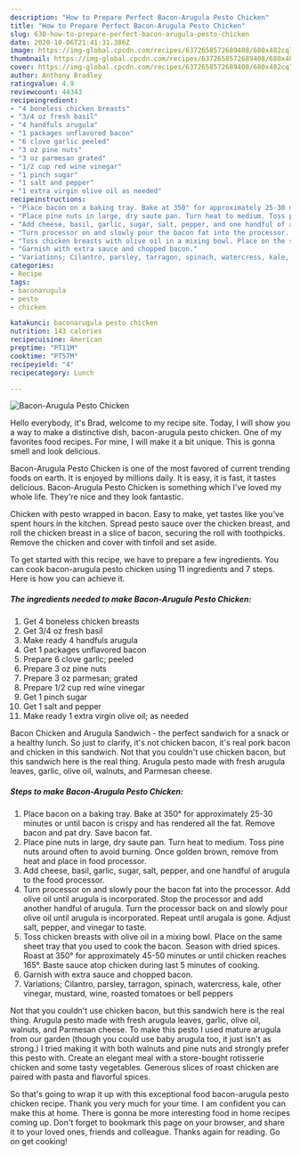 ```yaml
---
description: "How to Prepare Perfect Bacon-Arugula Pesto Chicken"
title: "How to Prepare Perfect Bacon-Arugula Pesto Chicken"
slug: 630-how-to-prepare-perfect-bacon-arugula-pesto-chicken
date: 2020-10-06T21:41:31.386Z
image: https://img-global.cpcdn.com/recipes/6372658572689408/680x482cq70/bacon-arugula-pesto-chicken-recipe-main-photo.jpg
thumbnail: https://img-global.cpcdn.com/recipes/6372658572689408/680x482cq70/bacon-arugula-pesto-chicken-recipe-main-photo.jpg
cover: https://img-global.cpcdn.com/recipes/6372658572689408/680x482cq70/bacon-arugula-pesto-chicken-recipe-main-photo.jpg
author: Anthony Bradley
ratingvalue: 4.9
reviewcount: 44343
recipeingredient:
- "4 boneless chicken breasts"
- "3/4 oz fresh basil"
- "4 handfuls arugula"
- "1 packages unflavored bacon"
- "6 clove garlic peeled"
- "3 oz pine nuts"
- "3 oz parmesan grated"
- "1/2 cup red wine vinegar"
- "1 pinch sugar"
- "1 salt and pepper"
- "1 extra virgin olive oil as needed"
recipeinstructions:
- "Place bacon on a baking tray. Bake at 350° for approximately 25-30 minutes or until bacon is crispy and has rendered all the fat. Remove bacon and pat dry. Save bacon fat."
- "Place pine nuts in large, dry saute pan. Turn heat to medium. Toss pine nuts around often to avoid burning. Once golden brown, remove from heat and place in food processor."
- "Add cheese, basil, garlic, sugar, salt, pepper, and one handful of arugula to the food processor."
- "Turn processor on and slowly pour the bacon fat into the processor. Add olive oil until arugula is incorporated. Stop the processor and add another handful of arugula. Turn the processor back on and slowly pour olive oil until arugula is incorporated. Repeat until arugala is gone. Adjust salt, pepper, and vinegar to taste."
- "Toss chicken breasts with olive oil in a mixing bowl. Place on the same sheet tray that you used to cook the bacon. Season with dried spices. Roast at 350° for approximately 45-50 minutes or until chicken reaches 165°. Baste sauce atop chicken during last 5 minutes of cooking."
- "Garnish with extra sauce and chopped bacon."
- "Variations; Cilantro, parsley, tarragon, spinach, watercress, kale, other vinegar, mustard, wine, roasted tomatoes or bell peppers"
categories:
- Recipe
tags:
- baconarugula
- pesto
- chicken

katakunci: baconarugula pesto chicken 
nutrition: 143 calories
recipecuisine: American
preptime: "PT11M"
cooktime: "PT57M"
recipeyield: "4"
recipecategory: Lunch

---
```



![Bacon-Arugula Pesto Chicken](https://img-global.cpcdn.com/recipes/6372658572689408/680x482cq70/bacon-arugula-pesto-chicken-recipe-main-photo.jpg)

Hello everybody, it's Brad, welcome to my recipe site. Today, I will show you a way to make a distinctive dish, bacon-arugula pesto chicken. One of my favorites food recipes. For mine, I will make it a bit unique. This is gonna smell and look delicious.

Bacon-Arugula Pesto Chicken is one of the most favored of current trending foods on earth. It is enjoyed by millions daily. It is easy, it is fast, it tastes delicious. Bacon-Arugula Pesto Chicken is something which I've loved my whole life. They're nice and they look fantastic.

Chicken with pesto wrapped in bacon. Easy to make, yet tastes like you&#39;ve spent hours in the kitchen. Spread pesto sauce over the chicken breast, and roll the chicken breast in a slice of bacon, securing the roll with toothpicks. Remove the chicken and cover with tinfoil and set aside.


To get started with this recipe, we have to prepare a few ingredients. You can cook bacon-arugula pesto chicken using 11 ingredients and 7 steps. Here is how you can achieve it.

<!--inarticleads1-->

##### The ingredients needed to make Bacon-Arugula Pesto Chicken:

1. Get 4 boneless chicken breasts
1. Get 3/4 oz fresh basil
1. Make ready 4 handfuls arugula
1. Get 1 packages unflavored bacon
1. Prepare 6 clove garlic; peeled
1. Prepare 3 oz pine nuts
1. Prepare 3 oz parmesan; grated
1. Prepare 1/2 cup red wine vinegar
1. Get 1 pinch sugar
1. Get 1 salt and pepper
1. Make ready 1 extra virgin olive oil; as needed


Bacon Chicken and Arugula Sandwich - the perfect sandwich for a snack or a healthy lunch. So just to clarify, it&#39;s not chicken bacon, it&#39;s real pork bacon and chicken in this sandwich. Not that you couldn&#39;t use chicken bacon, but this sandwich here is the real thing. Arugula pesto made with fresh arugula leaves, garlic, olive oil, walnuts, and Parmesan cheese. 

<!--inarticleads2-->

##### Steps to make Bacon-Arugula Pesto Chicken:

1. Place bacon on a baking tray. Bake at 350° for approximately 25-30 minutes or until bacon is crispy and has rendered all the fat. Remove bacon and pat dry. Save bacon fat.
1. Place pine nuts in large, dry saute pan. Turn heat to medium. Toss pine nuts around often to avoid burning. Once golden brown, remove from heat and place in food processor.
1. Add cheese, basil, garlic, sugar, salt, pepper, and one handful of arugula to the food processor.
1. Turn processor on and slowly pour the bacon fat into the processor. Add olive oil until arugula is incorporated. Stop the processor and add another handful of arugula. Turn the processor back on and slowly pour olive oil until arugula is incorporated. Repeat until arugala is gone. Adjust salt, pepper, and vinegar to taste.
1. Toss chicken breasts with olive oil in a mixing bowl. Place on the same sheet tray that you used to cook the bacon. Season with dried spices. Roast at 350° for approximately 45-50 minutes or until chicken reaches 165°. Baste sauce atop chicken during last 5 minutes of cooking.
1. Garnish with extra sauce and chopped bacon.
1. Variations; Cilantro, parsley, tarragon, spinach, watercress, kale, other vinegar, mustard, wine, roasted tomatoes or bell peppers


Not that you couldn&#39;t use chicken bacon, but this sandwich here is the real thing. Arugula pesto made with fresh arugula leaves, garlic, olive oil, walnuts, and Parmesan cheese. To make this pesto I used mature arugula from our garden (though you could use baby arugula too, it just isn&#39;t as strong.) I tried making it with both walnuts and pine nuts and strongly prefer this pesto with. Create an elegant meal with a store-bought rotisserie chicken and some tasty vegetables. Generous slices of roast chicken are paired with pasta and flavorful spices. 

So that's going to wrap it up with this exceptional food bacon-arugula pesto chicken recipe. Thank you very much for your time. I am confident you can make this at home. There is gonna be more interesting food in home recipes coming up. Don't forget to bookmark this page on your browser, and share it to your loved ones, friends and colleague. Thanks again for reading. Go on get cooking!
